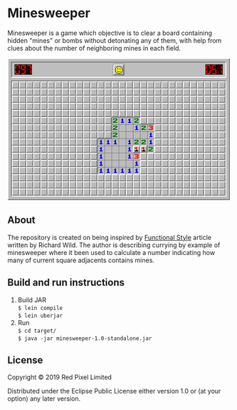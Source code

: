 # Minesweeper

Minesweeper is a game which objective is to clear a board containing hidden "mines" or bombs without detonating any of them, with help from clues about the number of neighboring mines in each field. 

![minesweeper](doc/minesweeper.png?raw=true "Minesweeper")

## About

The repository is created on being inspired by [Functional Style](https://codurance.com/2018/11/02/the-functional-style-part-6/) article written by Richard Wild. The author is describing currying by example of minesweeper where it been used to calculate a number indicating how many of current square adjacents contains mines.  

## Build and run instructions
1. Build JAR   
`$ lein compile`   
`$ lein uberjar`   
2. Run   
`$ cd target/`   
`$ java -jar minesweeper-1.0-standalone.jar`   

## License

Copyright © 2019 Red Pixel Limited

Distributed under the Eclipse Public License either version 1.0 or (at
your option) any later version.

